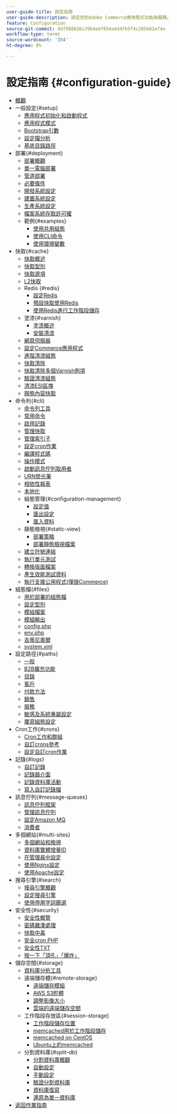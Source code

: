 ```yaml
---
user-guide-title: 設定指南
user-guide-description: 設定您的Adobe Commerce應用程式功能與服務。
feature: Configuration
source-git-commit: ddf988826c29b4ebf054a4d4fb5f4c285662ef4e
workflow-type: tm+mt
source-wordcount: '354'
ht-degree: 0%

---
```



# 設定指南 {#configuration-guide}

+ [概觀](overview.md)
+ 一般設定{#setup}
   + [應用程式初始化和啟動程式](bootstrap/initialization.md)
   + [應用程式模式](bootstrap/application-modes.md)
   + [Bootstrap引數](bootstrap/set-parameters.md)
   + [設定檔分析](bootstrap/mage-profiler.md)
   + [基底目錄路徑](bootstrap/mage-directory.md)
+ 部署{#deployment}
   + [部署概觀](deployment/overview.md)
   + [單一電腦部署](deployment/single-machine.md)
   + [管道部署](deployment/technical-details.md)
   + [必要條件](deployment/prerequisites.md)
   + [開發系統設定](deployment/development-system.md)
   + [建置系統設定](deployment/build-system.md)
   + [生產系統設定](deployment/production-system.md)
   + [檔案系統存取許可權](deployment/file-system-permissions.md)
   + 範例{#examples}
      + [使用共用組態](deployment/example-shared-configuration.md)
      + [使用CLI命令](deployment/example-using-cli.md)
      + [使用環境變數](deployment/example-environment-variables.md)
+ 快取{#cache}
   + [快取概述](cache/caching-overview.md)
   + [快取型別](cache/cache-types.md)
   + [快取選項](cache/cache-options.md)
   + [L2快取](cache/level-two-cache.md)
   + Redis {#redis}
      + [設定Redis](cache/config-redis.md)
      + [預設快取使用Redis](cache/redis-pg-cache.md)
      + [使用Redis進行工作階段儲存](cache/redis-session.md)
   + 塗漆{#varnish}
      + [塗漆概述](cache/config-varnish.md)
      + [安裝清漆](cache/config-varnish-install.md)
   + [網頁伺服器](cache/config-varnish-server.md)
   + [設定Commerce應用程式](cache/configure-varnish-commerce.md)
   + [進階清漆組態](cache/config-varnish-advanced.md)
   + [快取清除](cache/use-varnish-cache.md)
   + [快取清除多個Varnish例項](cache/use-multiple-varnish-cache.md)
   + [驗證清漆組態](cache/config-varnish-final.md)
   + [清漆ESI區塊](cache/use-varnish-esi.md)
   + [靜態內容快取](cache/static-content-signing.md)
+ 命令列{#cli}
   + [命令列工具](cli/config-cli.md)
   + [常用命令](cli/common-cli-commands.md)
   + [啟用記錄](cli/enable-logging.md)
   + [管理快取](cli/manage-cache.md)
   + [管理索引子](cli/manage-indexers.md)
   + [設定cron作業](cli/configure-cron-jobs.md)
   + [編譯程式碼](cli/code-compiler.md)
   + [操作模式](cli/set-mode.md)
   + [啟動訊息佇列取用者](cli/start-message-queues.md)
   + [URN熒光筆](cli/urn-highlighter.md)
   + [相依性報表](cli/dependency-reports.md)
   + [本地化](cli/localization.md)
   + 組態管理{#configuration-management}
      + [設定值](cli/set-configuration-values.md)
      + [匯出設定](cli/export-configuration.md)
      + [匯入資料](cli/import-configuration.md)
   + 靜態檢視{#static-view}
      + [部署策略](cli/static-view-file-strategy.md)
      + [部署靜態檢視檔案](cli/static-view-file-deployment.md)
   + [建立符號連結](cli/create-symlinks.md)
   + [執行單元測試](cli/unit-tests.md)
   + [轉換版面檔案](cli/convert-layout-files.md)
   + [產生效能測試資料](cli/generate-data.md)
   + [執行支援公用程式(僅限Commerce)](cli/run-support-utilities.md)
+ 組態檔{#files}
   + [用於部署的組態檔](reference/deployment-files.md)
   + [設定型別](reference/config-create-types.md)
   + [模組檔案](reference/module-files.md)
   + [模組輸出](reference/disable-module-output.md)
   + [config.php](reference/config-reference-configphp.md)
   + [env.php](reference/config-reference-envphp.md)
   + [吉蒂尼奧爾](reference/config-reference-gitignore.md)
   + [system.xml](reference/config-reference-systemxml.md)
+ 設定路徑{#paths}
   + [一般](reference/config-reference-general.md)
   + [B2B擴充功能](reference/config-reference-b2b.md)
   + [目錄](reference/config-reference-catalog.md)
   + [客戶](reference/config-reference-customers.md)
   + [付款方法](reference/config-reference-payment.md)
   + [銷售](reference/config-reference-sales.md)
   + [服務](reference/config-reference-services.md)
   + [敏感及系統專屬設定](reference/config-reference-sens.md)
   + [覆寫組態設定](reference/override-config-settings.md)
+ Cron工作{#crons}
   + [Cron工作和群組](cron/custom-cron.md)
   + [自訂crons參考](cron/custom-cron-reference.md)
   + [設定自訂cron作業](cron/custom-cron-tutorial.md)
+ 記錄{#logs}
   + [自訂記錄](logs/custom-logging.md)
   + [記錄器介面](logs/logger-interface.md)
   + [記錄資料庫活動](logs/database-activity.md)
   + [寫入自訂記錄檔](logs/custom-log-files.md)
+ 訊息佇列{#message-queues}
   + [訊息佇列框架](queues/message-queue-framework.md)
   + [管理訊息佇列](queues/manage-message-queues.md)
   + [設定Amazon MQ](queues/aws-mq.md)
   + [消費者](queues/consumers.md)
+ 多個網站{#multi-sites}
   + [多個網站和檢視](multi-sites/ms-overview.md)
   + [資料庫實體增量ID](multi-sites/change-increment-id.md)
   + [在管理員中設定](multi-sites/ms-admin.md)
   + [使用Nginx設定](multi-sites/ms-nginx.md)
   + [使用Apache設定](multi-sites/ms-apache.md)
+ 搜尋引擎{#search}
   + [搜尋引擎概觀](search/overview-search.md)
   + [設定搜尋引擎](search/configure-search-engine.md)
   + [使用停用字詞篩選](search/search-stopwords.md)
+ 安全性{#security}
   + [安全性概覽](security/overview.md)
   + [密碼雜湊處理](security/password-hashing.md)
   + [快取中毒](security/cache-poisoning.md)
   + [安全cron PHP](security/secure-cron-php.md)
   + [安全性TXT](security/security-txt.md)
   + [按一下「頂孔」「爆炸」](security/xframe-options.md)
+ 儲存空間{#storage}
   + [資料庫分析工具](storage/db-profiler.md)
   + 遠端儲存體{#remote-storage}
      + [遠端儲存模組](remote-storage/remote-storage.md)
      + [AWS S3貯體](remote-storage/remote-storage-aws-s3.md)
      + [調整影像大小](remote-storage/remote-storage-image-resize.md)
      + [雲端的遠端儲存空間](remote-storage/cloud-support.md)
   + 工作階段存放區{#session-storage}
      + [工作階段儲存位置](storage/sessions.md)
      + [memcached用於工作階段儲存](storage/memcached.md)
      + [memcached on CentOS](storage/memcache-centos.md)
      + [Ubuntu上的memcached](storage/memcache-ubuntu.md)
   + 分割資料庫{#split-db}
      + [分割資料庫概觀](storage/multi-master.md)
      + [自動設定](storage/multi-master-masterdb.md)
      + [手動設定](storage/multi-master-manual.md)
      + [驗證分割資料庫](storage/multi-master-verify.md)
      + [資料庫復寫](storage/multi-master-replication.md)
      + [還原為單一資料庫](storage/revert-split-database.md)
+ [返回作業指南](https://experienceleague.adobe.com/docs/commerce-operations/operational-guides/home.html?lang=zh-Hant)